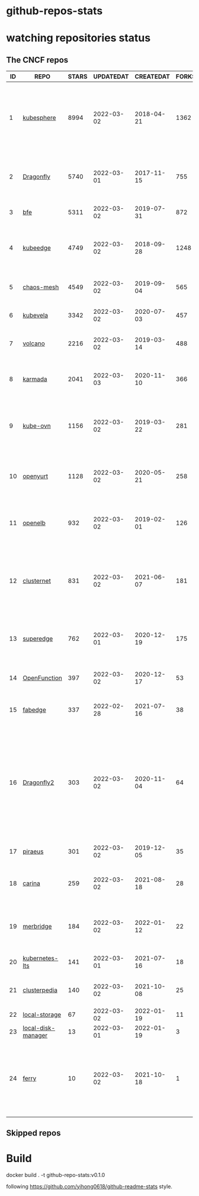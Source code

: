 # github-repos-stats

# watching repositories status
<!--START_SECTION:github_repos-->
## The CNCF repos
| ID |                                  REPO                                  | STARS | UPDATEDAT  | CREATEDAT  | FORKSCOUNT |                                                                                     DESCRIPTIONS                                                                                     |
|----|------------------------------------------------------------------------|-------|------------|------------|------------|--------------------------------------------------------------------------------------------------------------------------------------------------------------------------------------|
|  1 | [kubesphere](https://github.com/kubesphere/kubesphere)                 |  8994 | 2022-03-02 | 2018-04-21 |       1362 | The container platform tailored for Kubernetes multi-cloud, datacenter, and edge management ⎈ 🖥 ☁️                                                                                   |
|  2 | [Dragonfly](https://github.com/dragonflyoss/Dragonfly)                 |  5740 | 2022-03-01 | 2017-11-15 |        755 | Dragonfly is an intelligent P2P based image and file distribution system.                                                                                                            |
|  3 | [bfe](https://github.com/bfenetworks/bfe)                              |  5311 | 2022-03-02 | 2019-07-31 |        872 | A modern layer 7 load balancer from baidu                                                                                                                                            |
|  4 | [kubeedge](https://github.com/kubeedge/kubeedge)                       |  4749 | 2022-03-02 | 2018-09-28 |       1248 | Kubernetes Native Edge Computing Framework (project under CNCF)                                                                                                                      |
|  5 | [chaos-mesh](https://github.com/chaos-mesh/chaos-mesh)                 |  4549 | 2022-03-02 | 2019-09-04 |        565 | A Chaos Engineering Platform for Kubernetes.                                                                                                                                         |
|  6 | [kubevela](https://github.com/oam-dev/kubevela)                        |  3342 | 2022-03-02 | 2020-07-03 |        457 | The Modern Application Platform.                                                                                                                                                     |
|  7 | [volcano](https://github.com/volcano-sh/volcano)                       |  2216 | 2022-03-02 | 2019-03-14 |        488 | A Cloud Native Batch System (Project under CNCF)                                                                                                                                     |
|  8 | [karmada](https://github.com/karmada-io/karmada)                       |  2041 | 2022-03-03 | 2020-11-10 |        366 | Open, Multi-Cloud, Multi-Cluster Kubernetes Orchestration                                                                                                                            |
|  9 | [kube-ovn](https://github.com/kubeovn/kube-ovn)                        |  1156 | 2022-03-02 | 2019-03-22 |        281 | A Kubernetes Network Fabric for Enterprises that is Rich in Functions and Easy in Operations                                                                                         |
| 10 | [openyurt](https://github.com/openyurtio/openyurt)                     |  1128 | 2022-03-02 | 2020-05-21 |        258 | OpenYurt - Extending your native Kubernetes to edge(project under CNCF)                                                                                                              |
| 11 | [openelb](https://github.com/openelb/openelb)                          |   932 | 2022-03-02 | 2019-02-01 |        126 | Load Balancer Implementation for Kubernetes in Bare-Metal, Edge, and Virtualization                                                                                                  |
| 12 | [clusternet](https://github.com/clusternet/clusternet)                 |   831 | 2022-03-02 | 2021-06-07 |        181 | Managing your Kubernetes clusters (including public, private, edge, etc) as easily as visiting the Internet ⎈                                                                        |
| 13 | [superedge](https://github.com/superedge/superedge)                    |   762 | 2022-03-01 | 2020-12-19 |        175 | An edge-native container management system for edge computing                                                                                                                        |
| 14 | [OpenFunction](https://github.com/OpenFunction/OpenFunction)           |   397 | 2022-03-02 | 2020-12-17 |         53 | Cloud Native Function-as-a-Service Platform                                                                                                                                          |
| 15 | [fabedge](https://github.com/FabEdge/fabedge)                          |   337 | 2022-02-28 | 2021-07-16 |         38 | Secure Edge Networking Solution Based On Kubernetes                                                                                                                                  |
| 16 | [Dragonfly2](https://github.com/dragonflyoss/Dragonfly2)               |   303 | 2022-03-02 | 2020-11-04 |         64 | Dragonfly is an intelligent P2P based image and file distribution system, it also provides a variety of enterprise-level (efficiency, stability, safety, low-cost) product features. |
| 17 | [piraeus](https://github.com/piraeusdatastore/piraeus)                 |   301 | 2022-03-02 | 2019-12-05 |         35 | High Available Datastore for Kubernetes                                                                                                                                              |
| 18 | [carina](https://github.com/carina-io/carina)                          |   259 | 2022-03-02 | 2021-08-18 |         28 | Carina: an high performance and ops-free local storage for kubernetes                                                                                                                |
| 19 | [merbridge](https://github.com/merbridge/merbridge)                    |   184 | 2022-03-02 | 2022-01-12 |         22 | Use eBPF to speed up your Service Mesh like crossing an Einstein-Rosen Bridge.                                                                                                       |
| 20 | [kubernetes-lts](https://github.com/klts-io/kubernetes-lts)            |   141 | 2022-03-01 | 2021-07-16 |         18 | Kubernetes LTS(long term support)                                                                                                                                                    |
| 21 | [clusterpedia](https://github.com/clusterpedia-io/clusterpedia)        |   140 | 2022-03-02 | 2021-10-08 |         25 | The Encyclopedia of Kubernetes clusters                                                                                                                                              |
| 22 | [local-storage](https://github.com/hwameistor/local-storage)           |    67 | 2022-03-02 | 2022-01-19 |         11 | local-storage                                                                                                                                                                        |
| 23 | [local-disk-manager](https://github.com/hwameistor/local-disk-manager) |    13 | 2022-03-01 | 2022-01-19 |          3 | local-disk-manager                                                                                                                                                                   |
| 24 | [ferry](https://github.com/ferry-proxy/ferry)                          |    10 | 2022-03-02 | 2021-10-18 |          1 | Ferry is a multi-cluster communication component of Kubernetes that supports mapping services from one cluster to another.                                                           |



## Skipped repos
<!--END_SECTION:github_repos-->

# Build

docker build . -t github-repo-stats:v0.1.0

following https://github.com/yihong0618/github-readme-stats style.
